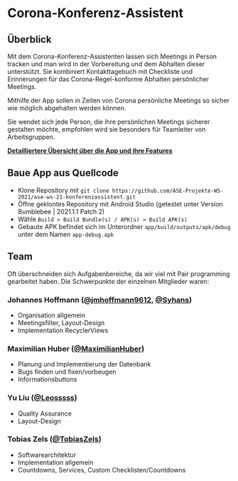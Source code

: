 # Corona-Konferenz-Assistent

## Überblick

Mit dem Corona-Konferenz-Assistenten lassen sich Meetings in Person tracken und man wird in der Vorbereitung und dem Abhalten dieser unterstützt. Sie kombiniert Kontakttagebuch mit Checkliste und Erinnerungen für das Corona-Regel-konforme Abhalten persönlicher Meetings.

Mithilfe der App sollen in Zeiten von Corona persönliche Meetings so sicher wie möglich abgehalten werden können.

Sie wendet sich jede Person, die ihre persönlichen Meetings sicherer gestalten möchte, empfohlen wird sie besonders für Teamleiter von Arbeitsgruppen.

[**Detailliertere Übersicht über die App und ihre Features**](https://github.com/ASE-Projekte-WS-2021/ase-ws-21-konferenzassistent/blob/main/documentation/folien.pdf)

## Baue App aus Quellcode

- Klone Repository mit `git clone https://github.com/ASE-Projekte-WS-2021/ase-ws-21-konferenzassistent.git`
- Öffne geklontes Repository mit Android Studio (getestet unter Version Bumblebee | 2021.1.1 Patch 2)
- Wähle `Build > Build Bundle(s) / APK(s) > Build APK(s)`
- Gebaute APK befindet sich im Unterordner `app/build/outputs/apk/debug` unter dem Namen `app-debug.apk`

## Team

Oft überschneiden sich Aufgabenbereiche, da wir viel mit Pair programming gearbeitet haben. Die Schwerpunkte der einzelnen Mitglieder waren: 

### Johannes Hoffmann ([@jmhoffmann9612](https://github.com/jmhoffmann9612), [@Syhans](https://github.com/Syhans))

- Organisation allgemein
- Meetingsfilter, Layout-Design
- Implementation RecyclerViews

### Maximilian Huber ([@MaximilianHuber](https://github.com/MaximilianHuber))

- Planung und Implementierung der Datenbank
- Bugs finden und fixen/vorbeugen
- Informationsbuttons 

### Yu Liu ([@Leosssss](https://github.com/Leosssss))

- Quality Assurance
- Layout-Design

### Tobias Zels ([@TobiasZels](https://github.com/TobiasZels))

- Softwarearchitektur
- Implementation allgemein
- Countdowns, Services, Custom Checklisten/Countdowns
